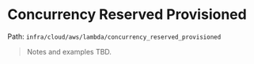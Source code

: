 # Concurrency Reserved Provisioned

Path: `infra/cloud/aws/lambda/concurrency_reserved_provisioned`

> Notes and examples TBD.
